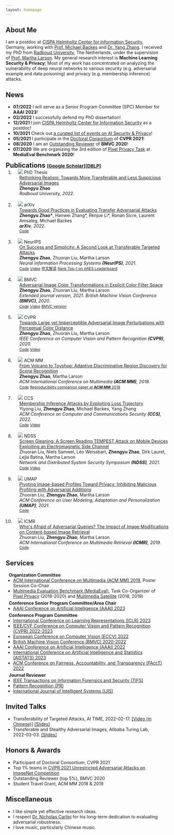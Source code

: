 ```yaml
---
layout: homepage
---
```


## About Me
I am a postdoc at [CISPA Helmholtz Center for Information Security](https://cispa.de/en/about), Germany, working with [Prof. Michael Backes](https://cispa.de/en/about/director-page) and [Dr. Yang Zhang](https://yangzhangalmo.github.io/).
I received my PhD from [Radboud University](https://www.ru.nl/english/), The Netherlands, under the supervision of [Prof. Martha Larson](https://www.ru.nl/english/people/larson-m/).
My general research interest is <strong>Machine Learning Security & Privacy</strong>; Most of my work has concentrated on analyzing the vulnerability of deep neural networks to various security (e.g. adversarial example and data poisoning) and privacy (e.g. membership inference) attacks.


## News
- **07/2022** I will serve as a Senior Program Committee (SPC) Member for <strong>AAAI 2023</strong>!
- **02/2022** I successfully defend my PhD dissertation!
- **12/2021** I join [CISPA Helmholtz Center for Information Security](https://cispa.de/en) as a postdoc!
- **10/2021** Check out [a curated list of events on AI Security & Privacy](https://github.com/ZhengyuZhao/AI-Security-and-Privacy-Events)!
- **05/2021** I participate in the [Doctoral Consortium](https://cvpr2021.thecvf.com/node/46) of <strong>CVPR 2021</strong>!
- **08/2020** I am an [Outstanding Reviewer](https://www.bmvc2020-conference.com/people/reviewers/) of <strong>BMVC 2020</strong>!
- **07/2020** We are organizing the 3rd edition of [Pixel Privacy Task](https://multimediaeval.github.io/editions/2020/tasks/pixelprivacy/) at <strong>MediaEval Benchmark 2020</strong>!

<h2 id="publications" style="margin: 2px 0px -15px;">Publications <temp style="font-size:15px;">[</temp><a href="https://scholar.google.com/citations?user=pC8KpPMAAAAJ&hl=en" target="_blank" style="font-size:15px;">Google Scholar</a><temp style="font-size:15px;">]</temp><temp style="font-size:15px;">[</temp><a href="https://dblp.org/pid/58/10770-1.html" target="_blank" style="font-size:15px;">DBLP</a><temp style="font-size:15px;">]</temp></h2>

<div class="publications">
<ol class="bibliography">
<li>
<div class="pub-row">
  <div class="col-sm-3 abbr" style="position: relative;padding-right: 15px;padding-left: 15px;">
    <img src="./assets/img/thesis_cover.jpg" class="teaser img-fluid z-depth-1">
            <abbr class="badge">PhD Thesis</abbr>
  </div>
  <div id="peng2021copo" class="col-sm-9" style="position: relative;width: 100%;padding-right: 15px;padding-left: 20px;">
      <div class="title"><a href="https://repository.ubn.ru.nl/handle/2066/245409">Rethinking Realism: Towards More Transferable and Less Suspicious Adversarial Images</a></div>
      <div class="author"><strong>Zhengyu Zhao</strong></div>
      <div class="periodical"><em>Radboud University, 2022.</em>
      </div>
  </div>
</div>
</li>

<br>
  
<li>
<div class="pub-row">
  <div class="col-sm-3 abbr" style="position: relative;padding-right: 15px;padding-left: 15px;">
    <img src="./assets/img/transferEval.png" class="teaser img-fluid z-depth-1">
            <abbr class="badge">arXiv</abbr>
  </div>
  <div id="peng2021copo" class="col-sm-9" style="position: relative;width: 100%;padding-right: 15px;padding-left: 20px;">
      <div class="title"><a href="https://arxiv.org/abs/2211.09565">Towards Good Practices in Evaluating Transfer Adversarial Attacks</a></div>
      <div class="author"><strong>Zhengyu Zhao*</strong>, Hanwei Zhang*, Renjue Li*, Ronan Sicre, Laurent Amsaleg, Michael Backes</div>
      <div class="periodical"><em><strong>arXiv</strong>, 2022.</em>
      </div>
    <div class="links">
      <a href="https://github.com/ZhengyuZhao/TransferAttackEval" class="btn btn-sm z-depth-0" role="button" target="_blank" style="font-size:12px;">Code</a>
    </div>
  </div>
</div>
</li>  
  
<br>
  
<li>
<div class="pub-row">
  <div class="col-sm-3 abbr" style="position: relative;padding-right: 15px;padding-left: 15px;">
    <img src="./assets/img/google.PNG" class="teaser img-fluid z-depth-1">
            <abbr class="badge">NeurIPS</abbr>
  </div>
  <div id="peng2021copo" class="col-sm-9" style="position: relative;width: 100%;padding-right: 15px;padding-left: 20px;">
      <div class="title"><a href="https://arxiv.org/abs/2012.11207">On Success and Simplicity: A Second Look at Transferable Targeted Attacks</a></div>
      <div class="author"><strong>Zhengyu Zhao</strong>, Zhuoran Liu, Martha Larson</div>
      <div class="periodical"><em>Neural Information Processing Systems <strong>(NeurIPS)</strong>, 2021.</em>
      </div>
    <div class="links">
      <a href="https://github.com/ZhengyuZhao/Targeted-Tansfer" class="btn btn-sm z-depth-0" role="button" target="_blank" style="font-size:12px;">Code</a>
      <a href="https://nips.cc/virtual/2021/poster/26087" class="btn btn-sm z-depth-0" role="button" target="_blank" style="font-size:12px;">Video</a>
      <a href="https://zhuanlan.zhihu.com/p/512550358" class="btn btn-sm z-depth-0" role="button" target="_blank" style="font-size:12px;">中文解读</a>
      <a href="https://ml.cs.tsinghua.edu.cn/ares-bench/#/leaderboard" class="btn btn-sm z-depth-0" role="button" target="_blank" style="font-size:12px;">Rank Top-1 on ARES Leaderboard</a>
    </div>
  </div>
</div>
</li>

<br>

<li>
<div class="pub-row">
  <div class="col-sm-3 abbr" style="position: relative;padding-right: 15px;padding-left: 15px;">
    <img src="./assets/img/illustration.PNG" class="teaser img-fluid z-depth-1">
            <abbr class="badge">BMVC</abbr>
  </div>
  <div id="peng2021copo" class="col-sm-9" style="position: relative;width: 100%;padding-right: 15px;padding-left: 20px;">
      <div class="title"><a href="https://arxiv.org/abs/2011.06690">Adversarial Image Color Transformations in Explicit Color Filter Space</a></div>
      <div class="author"><strong>Zhengyu Zhao</strong>, Zhuoran Liu, Martha Larson</div>
      <div class="periodical"><em>Extended journal version, 2021.</em> <em>British Machine Vision Conference <strong>(BMVC)</strong>, 2020.</em>
      </div>
    <div class="links">
      <a href="https://github.com/ZhengyuZhao/ACE/tree/master/Journal_version" class="btn btn-sm z-depth-0" role="button" target="_blank" style="font-size:12px;">Code</a>
      <a href="https://www.bmvc2020-conference.com/conference/papers/paper_0099.html" class="btn btn-sm z-depth-0" role="button" target="_blank" style="font-size:12px;">Video</a>
      <a href="https://www.bmvc2020-conference.com/assets/papers/0099.pdf" class="btn btn-sm z-depth-0" role="button" target="_blank" style="font-size:12px;">BMVC version</a>
    </div>
  </div>
</div>
</li>
  
<br>

<li>
<div class="pub-row">
  <div class="col-sm-3 abbr" style="position: relative;padding-right: 15px;padding-left: 15px;">
    <img src="./assets/img/perc.PNG" class="teaser img-fluid z-depth-1">
            <abbr class="badge">CVPR</abbr>
  </div>
  <div id="peng2021copo" class="col-sm-9" style="position: relative;width: 100%;padding-right: 15px;padding-left: 20px;">
      <div class="title"><a href="https://arxiv.org/abs/1911.02466">Towards Large yet Imperceptible Adversarial Image Perturbations with Perceptual Color Distance</a></div>
      <div class="author"><strong>Zhengyu Zhao</strong>, Zhuoran Liu, Martha Larson</div>
      <div class="periodical"><em>IEEE Conference on Computer Vision and Pattern Recognition <strong>(CVPR)</strong>, 2020.</em>
      </div>
    <div class="links">
      <a href="https://github.com/ZhengyuZhao/PerC-Adversarial" class="btn btn-sm z-depth-0" role="button" target="_blank" style="font-size:12px;">Code</a>
      <a href="https://www.youtube.com/watch?v=2j74B_9VaJ8" class="btn btn-sm z-depth-0" role="button" target="_blank" style="font-size:12px;">Video</a>
    </div>
  </div>
</div>
</li>

<br>

<li>
<div class="pub-row">
  <div class="col-sm-3 abbr" style="position: relative;padding-right: 15px;padding-left: 15px;">
    <img src="./assets/img/adired.PNG" class="teaser img-fluid z-depth-1">
            <abbr class="badge">ACM MM</abbr>
  </div>
  <div id="peng2021copo" class="col-sm-9" style="position: relative;width: 100%;padding-right: 15px;padding-left: 20px;">
      <div class="title"><a href="https://arxiv.org/abs/1807.08624">From Volcano to Toyshop: Adaptive Discriminative Region Discovery for Scene Recognition</a></div>
      <div class="author"><strong>Zhengyu Zhao</strong>, Martha Larson</div>
      <div class="periodical"><em>ACM International Conference on Multimedia <strong>(ACM MM)</strong>, 2018.</em>
      </div>
    <div class="links">
      <a href="https://github.com/ZhengyuZhao/Adi-Red-Scene" class="btn btn-sm z-depth-0" role="button" target="_blank" style="font-size:12px;">Code</a>
      <a href="https://dl.acm.org/citation.cfm?id=3351169" class="btn btn-sm z-depth-0" role="button" target="_blank" style="font-size:12px;">Reproducibility companion paper at <strong>ACM MM</strong> 2019</a>
    </div>
  </div>
</div>
</li>

<br>
  
<li>
<div class="pub-row">
  <div class="col-sm-3 abbr" style="position: relative;padding-right: 15px;padding-left: 15px;">
    <img src="./assets/img/loss_t.PNG" class="teaser img-fluid z-depth-1">
            <abbr class="badge">CCS</abbr>
  </div>
  <div id="peng2021copo" class="col-sm-9" style="position: relative;width: 100%;padding-right: 15px;padding-left: 20px;">
      <div class="title"><a href="https://arxiv.org/abs/2208.14933">Membership Inference Attacks by Exploiting Loss Trajectory</a></div>
      <div class="author">Yiyong Liu, <strong>Zhengyu Zhao</strong>, Michael Backes, Yang Zhang</div>
      <div class="periodical"><em>ACM Conference on Computer and Communications Security <strong>(CCS)</strong>, 2022.</em>
      </div>
    <div class="links">
      <a href="https://github.com/DennisLiu2022/Membership-Inference-Attacks-by-Exploiting-Loss-Trajectory" class="btn btn-sm z-depth-0" role="button" target="_blank" style="font-size:12px;">Code</a>
      <a href="https://zhengyuzhao.github.io/" class="btn btn-sm z-depth-0" role="button" target="_blank" style="font-size:12px;">Video</a>
    </div>
  </div>
</div>
</li>


<br>

<li>
<div class="pub-row">
  <div class="col-sm-3 abbr" style="position: relative;padding-right: 15px;padding-left: 15px;">
    <img src="./assets/img/screengleaning.PNG" class="teaser img-fluid z-depth-1">
            <abbr class="badge">NDSS</abbr>
  </div>
  <div id="peng2021copo" class="col-sm-9" style="position: relative;width: 100%;padding-right: 15px;padding-left: 20px;">
      <div class="title"><a href="https://arxiv.org/abs/2011.09877">Screen Gleaning: A Screen Reading TEMPEST Attack on Mobile Devices Exploiting an Electromagnetic Side Channel</a></div>
      <div class="author">Zhuoran Liu, Niels Samwel, Léo Weissbart, <strong>Zhengyu Zhao</strong>, Dirk Lauret, Lejla Batina, Martha Larson</div>
      <div class="periodical"><em>Network and Distributed System Security Symposium <strong>(NDSS)</strong>, 2021.</em>
      </div>
    <div class="links">
      <a href="https://github.com/cescalab/screen_gleaning" class="btn btn-sm z-depth-0" role="button" target="_blank" style="font-size:12px;">Code</a>
      <a href="https://www.youtube.com/watch?v=qEXwe58IVFc" class="btn btn-sm z-depth-0" role="button" target="_blank" style="font-size:12px;">Video</a>
    </div>
  </div>
</div>
</li>
  
<br>

<li>
<div class="pub-row">
  <div class="col-sm-3 abbr" style="position: relative;padding-right: 15px;padding-left: 15px;">
    <img src="./assets/img/umap.PNG" class="teaser img-fluid z-depth-1">
            <abbr class="badge">UMAP</abbr>
  </div>
  <div id="peng2021copo" class="col-sm-9" style="position: relative;width: 100%;padding-right: 15px;padding-left: 20px;">
      <div class="title"><a href="https://dl.acm.org/doi/10.1145/3450613.3456832">Pivoting Image-based Profiles Toward Privacy: Inhibiting Malicious Profiling with Adversarial Additions</a></div>
      <div class="author">Zhuoran Liu, <strong>Zhengyu Zhao</strong>, Martha Larson</div>
      <div class="periodical"><em>ACM Conference on User Modeling, Adaptation and Personalization <strong>(UMAP)</strong>, 2021.</em>
      </div>
    <div class="links">
      <a href="https://github.com/liuzrcc/Image-Set-Profile-Pivot" class="btn btn-sm z-depth-0" role="button" target="_blank" style="font-size:12px;">Code</a>
    </div>
  </div>
</div>
</li>

<br>

<li>
<div class="pub-row">
  <div class="col-sm-3 abbr" style="position: relative;padding-right: 15px;padding-left: 15px;">
    <img src="./assets/img/PIRE_2.PNG" class="teaser img-fluid z-depth-1">
            <abbr class="badge">ICMR</abbr>
  </div>
  <div id="peng2021copo" class="col-sm-9" style="position: relative;width: 100%;padding-right: 15px;padding-left: 20px;">
      <div class="title"><a href="https://arxiv.org/abs/1901.10332">Who's Afraid of Adversarial Queries? The Impact of Image Modifications on Content-based Image Retrieval</a></div>
      <div class="author">Zhuoran Liu, <strong>Zhengyu Zhao</strong>, Martha Larson</div>
      <div class="periodical"><em>ACM International Conference on Multimedia Retrieval <strong>(ICMR)</strong>, 2019.</em>
      </div>
    <div class="links">
      <a href="https://github.com/liuzrcc/PIRE" class="btn btn-sm z-depth-0" role="button" target="_blank" style="font-size:12px;">Code</a>
    </div>
  </div>
</div>
</li>

</ol>
</div>

## Services

<h4 style="margin:0 10px 0;">Organization Committee</h4>

<ul style="margin:0 0 5px;">
  <li><a href="https://2019.acmmm.org/index.html"><autocolor>ACM International Conference on Multimedia (ACM MM) 2019</autocolor></a>, Poster Session Co-Chair</li>
  <li><a href="https://multimediaeval.github.io/"><autocolor>Multimedia Evaluation Benchmark (MediaEval)</autocolor></a>, Task Co-Organizer of <a href="https://multimediaeval.github.io/editions/2020/tasks/pixelprivacy/">Pixel Privacy</a> (2018-2020) and <a href="http://www.multimediaeval.org/mediaeval2019/multimediasatellite/">Multimedia Satellite</a> (2018, 2019)</li>
</ul>

<!-- <h4 style="margin:0 10px 0;">Area Chair</h4>

<ul style="margin:0 0 5px;">
  <li><a href="https://aistats.org/aistats2023/"><autocolor>International Conference on Artificial Intelligence and Statistics (AISTATS) 2023</autocolor></a></li>
</ul> -->

<h4 style="margin:0 10px 0;">Conference Senior Program Committee/Area Chair</h4>

<ul style="margin:0 0 5px;">
  <li><a href="https://aaai.org/Conferences/AAAI-23/"><autocolor>AAAI Conference on Artificial Intelligence (AAAI) 2023</autocolor></a></li>
</ul>

<h4 style="margin:0 10px 0;">Conference Program Committee</h4>

<ul style="margin:0 0 5px;">
  <li><a href="https://iclr.cc/Conferences/2023"><autocolor>International Conference on Learning Representations (ICLR) 2023</autocolor></a></li>
  <li><a href="http://cvpr2022.thecvf.com/"><autocolor>IEEE/CVF Conference on Computer Vision and Pattern Recognition (CVPR) 2022-2023</autocolor></a></li>
<!--   <li><a href="http://iccv2021.thecvf.com/"><autocolor>IEEE International Conference on Computer Vision (ICCV) 2021</autocolor></a></li> -->
  <li><a href="https://eccv2022.ecva.net/"><autocolor>European Conference on Computer Vision (ECCV) 2022</autocolor></a></li>
  <li><a href="https://bmvc2022.org/"><autocolor>British Machine Vision Conference (BMVC) 2020-2022</autocolor></a></li>
<!--   <li><a href="https://neurips.cc/Conferences/2022"><autocolor>Annual Conference on Neural Information Processing Systems (NeurIPS) 2020-2022</autocolor></a></li> -->
<!--   <li><a href="https://icml.cc/Conferences/2022"><autocolor>International Conference on Machine Learning (ICML) 2021-2022</autocolor></a></li> -->
  <li><a href="https://aaai.org/Conferences/AAAI-23/"><autocolor>AAAI Conference on Artificial Intelligence (AAAI) 2022</autocolor></a></li>
  <li><a href="https://aistats.org/aistats2023/"><autocolor>International Conference on Artificial Intelligence and Statistics (AISTATS) 2023</autocolor></a></li>
  <li><a href="https://facctconference.org/2022/"><autocolor>ACM Conference on Fairness, Accountability, and Transparency (FAccT) 2022</autocolor></a></li>

<!--   <li><a href="https://ijcai-22.org/"><autocolor>International Joint Conference on Artificial Intelligence (IJCAI) 2021-2022</autocolor></a></li> -->
<!--   <li><a href="https://2022.acmmm.org/"><autocolor>ACM International Conference on Multimedia (MM) 2021-2022</autocolor></a></li>   -->
</ul>

<h4 style="margin:0 10px 0;">Journal Reviewer</h4>

<ul style="margin:0 0 20px;">
  <li><a href="https://signalprocessingsociety.org/publications-resources/ieee-transactions-information-forensics-and-security"><autocolor>IEEE Transactions on Information Forensics and Security (TIFS)</autocolor></a></li>
  <li><a href="https://www.sciencedirect.com/journal/pattern-recognition"><autocolor>Pattern Recognition (PR)</autocolor></a></li>
  <li><a href="https://onlinelibrary.wiley.com/journal/1098111x"><autocolor>International Journal of Intelligent Systems (IJIS)</autocolor></a></li>
</ul>

## Invited Talks 
  
<ul style="margin:0 0 5px;">
 <li>Transferability of Targeted Attacks, AI TIME, 2022-02-17. <a href="https://www.bilibili.com/video/BV1X44y1H7S4?spm_id_from=333.999.0.0">[Video (in Chinese)]</a> <a href="./assets/img/AITIME_ZhengyuZhao.pdf">[Slides]</a> </li>
<li>Transferable and Stealthy Adversarial Images, Alibaba Turing Lab, 2022-03-03. <a href="./assets/img/AIibaba_ZhengyuZhao.pdf">[Slides]</a> </li> 
</ul>

## Honors & Awards 
<ul style="margin:0 0 5px;">
<li>Participant of Doctoral Consortium, CVPR 2021</li>
<li>Top 1% teams in <a href="https://tianchi.aliyun.com/competition/entrance/531853/introduction">CVPR 2021 Unrestricted Adversarial Attacks on ImageNet Competition</a></li>
<li>Outstanding Reviewer (top 5%), BMVC 2020</li>
<li>Student Travel Grant, ACM MM 2018 & 2019</li>  
</ul>  

## Miscellaneous
<ul style="margin:0 0 5px;">
<li>I like simple yet effective research ideas.</li>
<li>I respect <a href="https://nicholas.carlini.com/">Dr. Nicholas Carlini</a> for his long-term dedication to evaluating adversarial robustness.</li>
<li>I love music, particularly Chinese music.</li>
  
<!--
## Contact
**Address:** [CISPA Helmholtz Center for Information Security, Stuhlsatzenhaus 5, 66123 Saarbrücken, Germany](https://cispa.de/en)
-->
